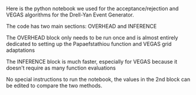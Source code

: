 Here is the python notebook we used for the acceptance/rejection and VEGAS algorithms for the Drell-Yan Event Generator.

The code has two main sections: OVERHEAD and INFERENCE

The OVERHEAD block only needs to be run once and is almost entirely dedicated to setting up the Papaefstathiou function and VEGAS grid adaptations

The INFERENCE block is much faster, especially for VEGAS because it doesn't require as many function evaluations

No special instructions to run the notebook, the values in the 2nd block can be edited to compare the two methods.

